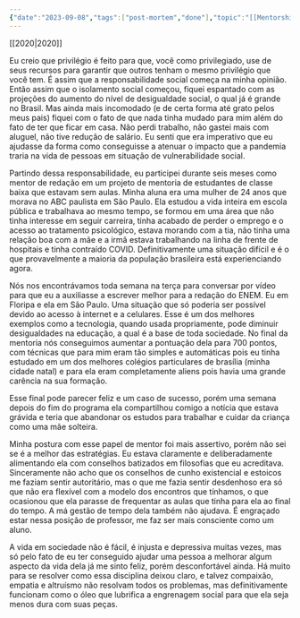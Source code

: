 ```yaml
---
{"date":"2023-09-08","tags":["post-mortem","done"],"topic":"[[Mentorship]]","publish":true,"PassFrontmatter":true}
---
```


[[2020\|2020]]

Eu creio que privilégio é feito para que, você como privilegiado, use de seus recursos para garantir que outros tenham o mesmo privilégio que você tem. É assim que a responsabilidade social começa na minha opinião. Então assim que o isolamento social começou, fiquei espantado com as projeções do aumento do nível de desigualdade social, o qual já é grande no Brasil. Mas ainda mais incomodado (e de certa forma até grato pelos meus pais) fiquei com o fato de que nada tinha mudado para mim além do fato de ter que ficar em casa. Não perdi trabalho, não gastei mais com aluguel, não tive redução de salário. Eu senti que era imperativo que eu ajudasse da forma como conseguisse a atenuar o impacto que a pandemia traria na vida de pessoas em situação de vulnerabilidade social. 

Partindo dessa responsabilidade, eu participei durante seis meses como mentor de redação em um projeto de mentoria de estudantes de classe baixa que estavam sem aulas. Minha aluna era uma mulher de 24 anos que morava no ABC paulista em São Paulo. Ela estudou a vida inteira em escola pública e trabalhava ao mesmo tempo, se formou em uma área que não tinha interesse em seguir carreira, tinha acabado de perder o emprego e o acesso ao tratamento psicológico, estava morando com a tia, não tinha uma relação boa com a mãe e a irmã estava trabalhando na linha de frente de hospitais e tinha contraído COVID. Definitivamente uma situação difícil e é o que provavelmente a maioria da população brasileira está experienciando agora. 

Nós nos encontrávamos toda semana na terça para conversar por vídeo para que eu a auxiliasse a escrever melhor para a redação do ENEM. Eu em Floripa e ela em São Paulo. Uma situação que só poderia ser possível devido ao acesso à internet e a celulares. Esse é um dos melhores exemplos como a tecnologia, quando usada propriamente, pode diminuir desigualdades na educação, a qual é a base de toda sociedade. No final da mentoria nós conseguimos aumentar a pontuação dela para 700 pontos, com técnicas que para mim eram tão simples e automáticas pois eu tinha estudado em um dos melhores colégios particulares de brasília (minha cidade natal) e para ela eram completamente aliens pois havia uma grande carência na sua formação. 

Esse final pode parecer feliz e um caso de sucesso, porém uma semana depois do fim do programa ela compartilhou comigo a notícia que estava grávida e teria que abandonar os estudos para trabalhar e cuidar da criança como uma mãe solteira. 

Minha postura com esse papel de mentor foi mais assertivo, porém não sei se é a melhor das estratégias. Eu estava claramente e deliberadamente alimentando ela com conselhos batizados em filosofias que eu acreditava. Sinceramente não acho que os conselhos de cunho existencial e estoicos me faziam sentir autoritário, mas o que me fazia sentir desdenhoso era só que não era flexível com a modelo dos encontros que tínhamos, o que ocasionou que ela parasse de frequentar as aulas que tinha para ela ao final do tempo. A má gestão de tempo dela também não ajudava. É engraçado estar nessa posição de professor, me faz ser mais consciente como um aluno. 

A vida em sociedade não é fácil, é injusta e depressiva muitas vezes, mas só pelo fato de eu ter conseguido ajudar uma pessoa a melhorar algum aspecto da vida dela já me sinto feliz, porém desconfortável ainda. Há muito para se resolver como essa disciplina deixou claro, e talvez compaixão, empatia e altruísmo não resolvam todos os problemas, mas definitivamente funcionam como o óleo que lubrifica a engrenagem social para que ela seja menos dura com suas peças.